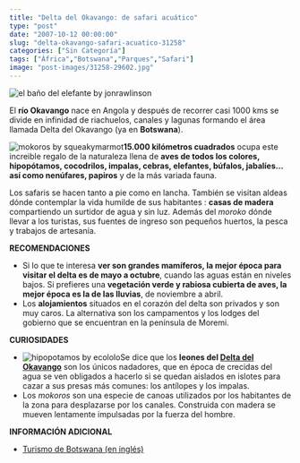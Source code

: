 ```yaml
---
title: "Delta del Okavango: de safari acuático"
type: "post"
date: "2007-10-12 00:00:00"
slug: "delta-okavango-safari-acuatico-31258"
categories: ["Sin Categoría"]
tags: ["África","Botswana","Parques","Safari"]
image: "post-images/31258-29602.jpg"
---
```


![el baño del elefante by jonrawlinson](post-images/31258-29602.jpg "el baño del elefante by jonrawlinson")

El **río Okavango** nace en Angola y después de recorrer casi 1000 kms se divide en infinidad de riachuelos, canales y lagunas formando el área llamada Delta del Okavango (ya en **Botswana**).

![mokoros by squeakymarmot](post-images/31258-29604.jpg "mokoros by squeakymarmot")**15.000 kilómetros cuadrados** ocupa este increible regalo de la naturaleza llena de **aves de todos los colores, hipopótamos, cocodrilos, impalas, cebras, elefantes, búfalos, jabalíes... así como nenúfares, papiros** y de la más variada fauna.

Los safaris se hacen tanto a pie como en lancha. También se visitan aldeas dónde contemplar la vida humilde de sus habitantes : **casas de madera** compartiendo un surtidor de agua y sin luz. Además del *moroko* dónde llevar a los turistas, sus fuentes de ingreso son pequeños huertos, la pesca y trabajos de artesanía.

**RECOMENDACIONES**

- Si lo que te interesa **ver son grandes mamíferos, la mejor época para visitar el delta es de mayo a octubre**, cuando las aguas están en niveles bajos. Si prefieres una **vegetación verde y rabiosa cubierta de aves, la mejor época es la de las lluvias**, de noviembre a abril.
- Los **alojamientos** situados en el corazón del delta son privados y son muy caros. La alternativa son los campamentos y los lodges del gobierno que se encuentran en la península de Moremi.

**CURIOSIDADES**

- ![hipopotamos by ecololo](post-images/31258-29603.jpg "hipopotamos by ecololo")Se dice que los **leones del [Delta del Okavango](http://www.pasaporteblog.com/puesta-de-sol-en-mitad-del-delta-del-okavango-en-un-mokoro/)** son los únicos nadadores, que en época de crecidas del agua se ven obligados a hacerlo si se quedan aislados en islotes para cazar a sus presas más comunes: los antílopes y los impalas.
- Los *mokoros* son una especie de canoas utilizados por los habitantes de la zona para desplazarse por los canales. Construida con madera se mueven lentamente impulsadas por la fuerza del hombre.

 **INFORMACIÓN ADICIONAL**

- [Turismo de Botswana (en inglés)](http://www.botswana-tourism.gov.bw/index_f.html)
